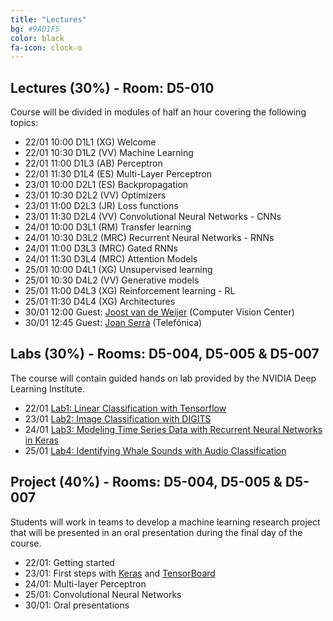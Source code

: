 ```yaml
---
title: "Lectures"
bg: #9AD1F5
color: black
fa-icon: clock-o
---
```


## Lectures (30%) - Room: D5-010

Course will be divided in modules of half an hour covering the following topics:

* 22/01 10:00 D1L1 (XG) Welcome  
* 22/01 10:30 D1L2 (VV) Machine Learning
* 22/01 11:00 D1L3 (AB) Perceptron
* 22/01 11:30 D1L4 (ES) Multi-Layer Perceptron
* 23/01 10:00 D2L1 (ES) Backpropagation
* 23/01 10:30 D2L2 (VV) Optimizers
* 23/01 11:00 D2L3 (JR) Loss functions 
* 23/01 11:30 D2L4 (VV) Convolutional Neural Networks - CNNs
* 24/01 10:00 D3L1 (RM) Transfer learning
* 24/01 10:30 D3L2 (MRC) Recurrent Neural Networks - RNNs
* 24/01 11:00 D3L3 (MRC) Gated RNNs
* 24/01 11:30 D3L4 (MRC) Attention Models
* 25/01 10:00 D4L1 (XG) Unsupervised learning
* 25/01 10:30 D4L2 (VV) Generative models
* 25/01 11:00 D4L3 (XG) Reinforcement learning - RL
* 25/01 11:30 D4L4 (XG) Architectures 
* 30/01 12:00 Guest: [Joost van de Weijer][JoostVanDeWeijer] (Computer Vision Center)
* 30/01 12:45 Guest: [Joan Serrà][JoanSerra] (Telefónica)

[JoostVanDeWeijer]: http://www.cvc.uab.es/LAMP/joost/
[JoanSerra]: http://joanserra.weebly.com/

## Labs (30%) - Rooms: D5-004, D5-005 & D5-007
The course will contain guided hands on lab provided by the NVIDIA Deep Learning Institute.

* 22/01 [Lab1: Linear Classification with Tensorflow][Lab1]
* 23/01 [Lab2: Image Classification with DIGITS][Lab2] 
* 24/01 [Lab3: Modeling Time Series Data with Recurrent Neural Networks in Keras][Lab3]
* 25/01 [Lab4: Identifying Whale Sounds with Audio Classification][Lab4]

[Lab1]: https://nvidia.qwiklab.com/focuses/3045
[Lab2]: https://nvidia.qwiklab.com/focuses/5866
[Lab3]: https://nvidia.qwiklab.com/focuses/3043
[Lab4]: https://nvidia.qwiklab.com/focuses/5451


## Project (40%) - Rooms: D5-004, D5-005 & D5-007

Students will work in teams to develop a machine learning research project that will be presented in an oral presentation during the final day of the course. 

* 22/01: Getting started 
* 23/01: First steps with [Keras](https://keras.io/) and [TensorBoard](https://www.tensorflow.org/get_started/summaries_and_tensorboard)
* 24/01: Multi-layer Perceptron
* 25/01: Convolutional Neural Networks
* 30/01: Oral presentations
